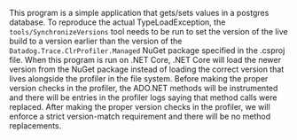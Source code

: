 This program is a simple application that gets/sets values in a postgres database. To reproduce the actual TypeLoadException, the `tools/SynchronizeVersions` tool needs to be run to set the version of the live build to a version earlier than the version of the `Datadog.Trace.ClrProfiler.Managed` NuGet package specified in the .csproj file. When this program is run on .NET Core, .NET Core will load the newer version from the NuGet package instead of loading the correct version that lives alongside the profiler in the file system. Before making the proper version checks in the profiler, the ADO.NET methods will be instrumented and there will be entries in the profiler logs saying that method calls were replaced. After making the proper version checks in the profiler, we will enforce a strict version-match requirement and there will be no method replacements.